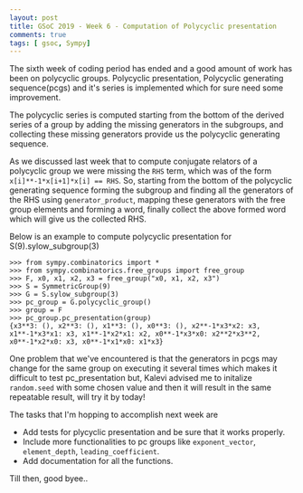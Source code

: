 ```yaml
---
layout: post
title: GSoC 2019 - Week 6 - Computation of Polycyclic presentation
comments: true
tags: [ gsoc, Sympy]
---
```


The sixth week of coding period has ended and a good amount of work has been on polycyclic groups. Polycyclic presentation, Polycyclic generating sequence(pcgs) and it's series is implemented which for sure need some improvement.

The polycyclic series is computed starting from the bottom of the derived series of a group by adding the missing generators in the subgroups, and collecting these missing generators provide us the polycyclic generating sequence. 

As we discussed last week that to compute conjugate relators of a polycyclic group we were missing the `RHS` term, which was of the form `x[i]**-1*x[i+1]*x[i] == RHS`. So, starting from the bottom of the polycyclic generating sequence forming the subgroup and finding all the generators of the RHS using `generator_product`, mapping these generators with the free group elements and forming a word, finally collect the above formed word which will give us the collected RHS.

Below is an example to compute polycyclic presentation for S(9).sylow_subgroup(3)

```
>>> from sympy.combinatorics import *
>>> from sympy.combinatorics.free_groups import free_group
>>> F, x0, x1, x2, x3 = free_group("x0, x1, x2, x3")
>>> S = SymmetricGroup(9)
>>> G = S.sylow_subgroup(3)
>>> pc_group = G.polycyclic_group()
>>> group = F
>>> pc_group.pc_presentation(group)
{x3**3: (), x2**3: (), x1**3: (), x0**3: (), x2**-1*x3*x2: x3, x1**-1*x3*x1: x3, x1**-1*x2*x1: x2, x0**-1*x3*x0: x2**2*x3**2, x0**-1*x2*x0: x3, x0**-1*x1*x0: x1*x3}
```

One problem that we've encountered is that the generators in pcgs may change for the same group on executing it several times which makes it difficult to test pc_presentation but, Kalevi advised me to initalize `random.seed` with some chosen value and then it will result in the same repeatable result, will try it by today!

The tasks that I'm hopping to accomplish next week are

 - Add tests for plycyclic presentation and be sure that it works properly.
 - Include more functionalities to pc groups like `exponent_vector`, `element_depth`, `leading_coefficient`.
 - Add documentation for all the functions.

Till then, good byee..
